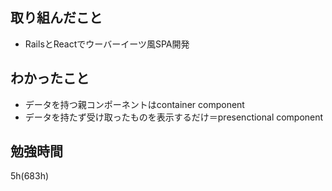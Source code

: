 ## 取り組んだこと
- RailsとReactでウーバーイーツ風SPA開発

## わかったこと
- データを持つ親コンポーネントはcontainer component 
- データを持たず受け取ったものを表示するだけ＝presenctional component

## 勉強時間
5h(683h)